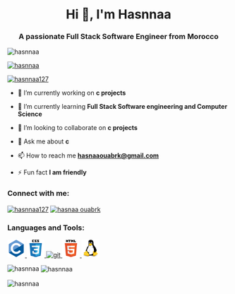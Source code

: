 <h1 align="center">Hi 👋, I'm Hasnnaa</h1>
<h3 align="center">A passionate Full Stack Software Engineer from Morocco</h3>

<p align="left"> <img src="https://komarev.com/ghpvc/?username=hasnnaa&label=Profile%20views&color=0e75b6&style=flat" alt="hasnnaa" /> </p>

<p align="left"> <a href="https://github.com/ryo-ma/github-profile-trophy"><img src="https://github-profile-trophy.vercel.app/?username=hasnnaa" alt="hasnnaa" /></a> </p>

<p align="left"> <a href="https://twitter.com/hasnnaa127" target="blank"><img src="https://img.shields.io/twitter/follow/hasnnaa127?logo=twitter&style=for-the-badge" alt="hasnnaa127" /></a> </p>

- 🔭 I’m currently working on **c projects**

- 🌱 I’m currently learning **Full Stack Software engineering and Computer Science**

- 👯 I’m looking to collaborate on **c projects**

- 💬 Ask me about **c**

- 📫 How to reach me **hasnaaouabrk@gmail.com**

- ⚡ Fun fact **I am friendly**

<h3 align="left">Connect with me:</h3>
<p align="left">
<a href="https://twitter.com/hasnnaa127" target="blank"><img align="center" src="https://raw.githubusercontent.com/rahuldkjain/github-profile-readme-generator/master/src/images/icons/Social/twitter.svg" alt="hasnnaa127" height="30" width="40" /></a>
<a href="https://linkedin.com/in/hasnaa ouabrk" target="blank"><img align="center" src="https://raw.githubusercontent.com/rahuldkjain/github-profile-readme-generator/master/src/images/icons/Social/linked-in-alt.svg" alt="hasnaa ouabrk" height="30" width="40" /></a>
</p>

<h3 align="left">Languages and Tools:</h3>
<p align="left"> <a href="https://www.cprogramming.com/" target="_blank" rel="noreferrer"> <img src="https://raw.githubusercontent.com/devicons/devicon/master/icons/c/c-original.svg" alt="c" width="40" height="40"/> </a> <a href="https://www.w3schools.com/css/" target="_blank" rel="noreferrer"> <img src="https://raw.githubusercontent.com/devicons/devicon/master/icons/css3/css3-original-wordmark.svg" alt="css3" width="40" height="40"/> </a> <a href="https://git-scm.com/" target="_blank" rel="noreferrer"> <img src="https://www.vectorlogo.zone/logos/git-scm/git-scm-icon.svg" alt="git" width="40" height="40"/> </a> <a href="https://www.w3.org/html/" target="_blank" rel="noreferrer"> <img src="https://raw.githubusercontent.com/devicons/devicon/master/icons/html5/html5-original-wordmark.svg" alt="html5" width="40" height="40"/> </a> <a href="https://www.linux.org/" target="_blank" rel="noreferrer"> <img src="https://raw.githubusercontent.com/devicons/devicon/master/icons/linux/linux-original.svg" alt="linux" width="40" height="40"/> </a> </p>

<p><img align="left" src="https://github-readme-stats.vercel.app/api/top-langs?username=hasnnaa&show_icons=true&locale=en&layout=compact" alt="hasnnaa" /></p>

<p>&nbsp;<img align="center" src="https://github-readme-stats.vercel.app/api?username=hasnnaa&show_icons=true&locale=en" alt="hasnnaa" /></p>

<p><img align="center" src="https://github-readme-streak-stats.herokuapp.com/?user=hasnnaa&" alt="hasnnaa" /></p>
